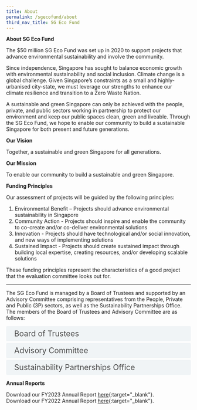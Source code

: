 ```yaml
---
title: About
permalink: /sgecofund/about
third_nav_title: SG Eco Fund
---
```


<style>

input {
	display: none;
}
label {
	display: block;
	padding: 8px 22px;
	margin: 0 0 5px 0;
	cursor: pointor;
	background: #F0F4F6;
	border-radius: 3px;
	color: #484848;
	transition: ease .5s;
	font-size: 1.5em;
}

label:hover {
	background: #4a96b0;
	color: #FFF;
}

.accordion-content {
	/* background: #E2E5F6; */
	padding: 10px 0px 30px 30px;
	/* border: 1px solid #484848; */
	margin: 0 0 1px 0;
	border-radius: 3px;
}

input + label + .accordion-content {
	display: none;
}

input:checked + label + .accordion-content {
	display: none;
}

input:checked + label + .accordion-content {
	display: block;
}

</style>

**About SG Eco Fund**

The $50 million SG Eco Fund was set up in 2020 to support projects that advance environmental sustainability and involve the community.

Since independence, Singapore has sought to balance economic growth with environmental sustainability and social inclusion. Climate change is a global challenge. Given Singapore’s constraints as a small and highly-urbanised city-state, we must leverage our strengths to enhance our climate resilience and transition to a Zero Waste Nation.

A sustainable and green Singapore can only be achieved with the people, private, and public sectors working in partnership to protect our environment and keep our public spaces clean, green and liveable. Through the SG Eco Fund, we hope to enable our community to build a sustainable Singapore for both present and future generations.

**Our Vision**

Together, a sustainable and green Singapore for all generations.

**Our Mission**

To enable our community to build a sustainable and green Singapore.

**Funding Principles**

Our assessment of projects will be guided by the following principles: 

1. Environmental Benefit – Projects should advance environmental sustainability in Singapore
2. Community Action - Projects should inspire and enable the community to co-create and/or co-deliver environmental solutions
3. Innovation - Projects should have technological and/or social innovation, and new ways of implementing solutions
4. Sustained Impact - Projects should create sustained impact through building local expertise, creating resources, and/or developing scalable solutions

These funding principles represent the characteristics of a good project that the evaluation committee looks out for.

_________________________________________________________

The SG Eco Fund is managed by a Board of Trustees and supported by an Advisory Committee comprising representatives from the People, Private and Public (3P) sectors, as well as the Sustainability Partnerships Office. The members of the Board of Trustees and Advisory Committee are as follows:


<div>
	<input type="checkbox" id="board"  /><label for="board">Board of Trustees</label>
	<div class="accordion-content">
        <li><b>Mr Stanley Loh (Chairman)</b> Permanent Secretary, Ministry of Sustainability and the Environment</li>
        <li><b>Mr Chaly Mah</b> Chairman, Surbana Jurong Pte Ltd and Netlink NBN Trust</li>
	<li><b>Mr Joseph Koh</b> Chairman, Board of Trustees, WWFS Conservation Fund</li>
        <li><b>Ms Susan Leong</b> CEO, Adsan Law LLC</li>
	<li><b>Mdm Zuraidah Abdullah</b> CEO, Yayasan MENDAKI</li>
	</div>
</div>


<div>
	<input type="checkbox" id="advisory"  /><label for="advisory">Advisory Committee</label>
	<div class="accordion-content">
        <li><b>Ms Fang Eu-Lin (Co-Chair)</b> Partner, Sustainability and Climate Change Advisory, PwC</li>
	<li><b>Mr Lim Tuang Liang (Co-Chair)</b> Government Chief Sustainability Officer, Ministry of Sustainability and the Environment</li>
        <li><b>Ms Andie Ang</b> President, Board of Directors, Jane Goodall Institute Singapore</li>
	<li><b>Ms Cecilia Tan</b> Vice President, Global Government Relations & Public Policy, Asia Pacific, Middle East & Africa, P&G</li>
        <li><b>Ms Claire Wong-Low</b> Executive Director and Head, DBS Foundation</li>
	<li><b>Mr David Chua</b> CEO, National Youth Council</li>
        <li><b>Mr Elmie Nekmat</b> Associate Professor, Department of Communications and New Media, National University of Singapore</li>
	<li><b>Ms Esther An</b> Chief Sustainability Officer, City Developments Limited</li>
	<li><b>Mr Heng Whoo Kiat</b> Senior Director, Bay East Project Office, Gardens by the Bay</li>
	<li><b>Mr Lenard Raymond Pattiselanno</b> Director, Community Leadership & Partnerships, National Volunteer & Philanthropy Centre</li>
	</div>
</div>

<div>
	<input type="checkbox" id="office"  /><label for="office">Sustainability Partnerships Office</label>
	<div class="accordion-content">
		<p>The Sustainability Partnerships Office, under the Ministry of Sustainability and the Environment, aims to realise sustainability initiatives with 3P partners, leveraging whole-of-government networks and resources.<br><br>
		Besides administering the SG Eco Fund, the Sustainability Partnerships Office is also involved in empowering communities to take ownership and co-create sustainability initiatives. </p>
	</div>
</div>

**Annual Reports**

Download our FY2023 Annual Report [here](/files/sgecofund/sg-eco-fund-fy23-annual-report.pdf){:target="_blank"}.<br>
Download our FY2022 Annual Report [here](/files/sgecofund/SG-Eco-Fund-FY22-Annual-Report.pdf){:target="_blank"}.
